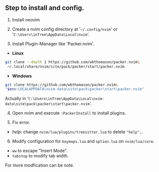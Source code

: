 ## Step to install and config.

1. Install neovim

2. Create a nvim config directory at '`~/.config/nvim`' or '`C:\Users\inTree\AppData\Local\nvim`'.

3. Install Plugin-Manager like 'Packer.nvim'.

- **Linux**

```bash
git clone --depth 1 https://github.com/wbthomason/packer.nvim\
 ~/.local/share/nvim/site/pack/packer/start/packer.nvim
```
- **Windows**

```bash
git clone https://github.com/wbthomason/packer.nvim\
"$env:LOCALAPPDATA\nvim-data\site\pack\packer\start\packer.nvim"
```
Actually in '`C:\Users\inTree\AppData\Local\nvim-data\site\pack\packer\start\packer.nvim`'.

4. Open nvim and execute `:PackerInstall` to install plugins.

5. Fix error.

- *help*: change `nvim/lua/plugins/treesitter.lua` to delete `"help",`.

6. Modify configuration for `keymaps.lua` and `option.lua` on `nvim/lua/core`.

- `ww` to escape "Insert Mode".
- `tabstop` to modify tab width.

For more modfication can be note.

